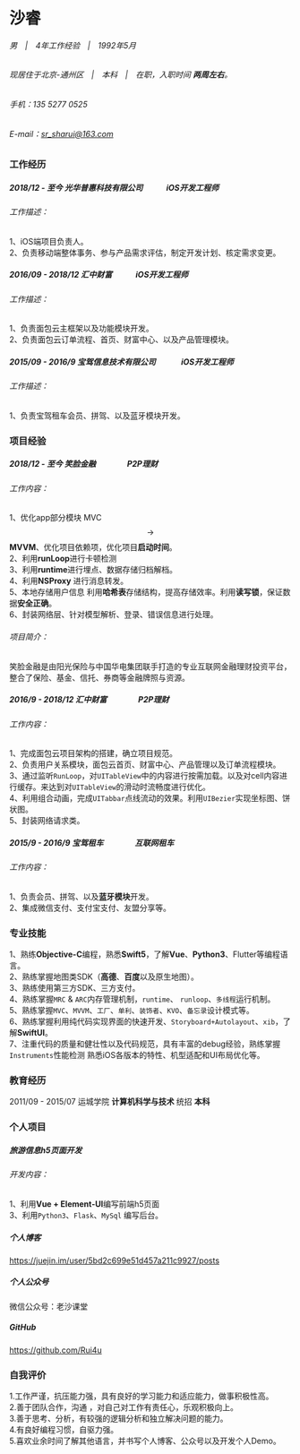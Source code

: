 
# 沙睿
###### 男　|　4年工作经验　|　1992年5月
###### 现居住于北京-通州区　|　本科　|　在职，入职时间  **两周左右**。 
###### 手机：135 5277 0525
###### E-mail：sr_sharui@163.com 

### 工作经历  
##### 2018/12 - 至今 	光华普惠科技有限公司　　　iOS开发工程师
###### 工作描述：
1、iOS端项目负责人。  
2、负责移动端整体事务、参与产品需求评估，制定开发计划、核定需求变更。    

##### 2016/09 - 2018/12	汇中财富　　　iOS开发工程师 
###### 工作描述：  
1、负责面包云主框架以及功能模块开发。  
2、负责面包云订单流程、首页、财富中心、以及产品管理模块。  

##### 2015/09 - 2016/9	宝驾信息技术有限公司  　　　iOS开发工程师
###### 工作描述：  
1、负责宝驾租车会员、拼驾、以及蓝牙模块开发。  

### 项目经验  
##### 2018/12 - 至今  	笑脸金融　　　　P2P理财
###### 	工作内容：

1、优化app部分模块 MVC$$\rightarrow$$**MVVM**、优化项目依赖项，优化项目**启动时间**。  
2、利用**runLoop**进行卡顿检测  
3、利用**runtime**进行埋点、数据存储归档解档。  
4、利用**NSProxy** 进行消息转发。  
5、本地存储用户信息 利用**哈希表**存储结构，提高存储效率。利用**读写锁**，保证数据**安全正确**。  
6、封装网络层、针对模型解析、登录、错误信息进行处理。  

###### 项目简介：
笑脸金融是由阳光保险与中国华电集团联手打造的专业互联网金融理财投资平台，整合了保险、基金、信托、券商等金融牌照与资源。  



##### 2016/9 - 2018/12  	汇中财富　　　　P2P理财
###### 	工作内容：
1、完成面包云项目架构的搭建，确立项目规范。  
2、负责用户关系模块，面包云首页、财富中心、产品管理以及订单流程模块。  
3、通过监听`RunLoop`，对`UITableView`中的内容进行按需加载。以及对cell内容进行缓存。来达到对`UITableView`的滑动时流畅度进行优化。  
4、利用组合动画，完成`UITabbar`点线流动的效果。利用`UIBezier`实现坐标图、饼状图。  
5、封装网络请求类。   

##### 2015/9 - 2016/9  	宝驾租车　　　　互联网租车
###### 	工作内容：
1、负责会员、拼驾、以及**蓝牙模块**开发。  
2、集成微信支付、支付宝支付、友盟分享等。  

### 专业技能
1、熟练**Objective-C**编程，熟悉**Swift5**，了解**Vue**、**Python3**、Flutter等编程语言。  
2、熟练掌握地图类SDK（**高德**、**百度**以及原生地图）。  
3、熟练使用第三方SDK、三方支付。  
4、熟练掌握`MRC` & `ARC`内存管理机制，`runtime`、 `runloop`、`多线程`运行机制。  
5、熟练掌握`MVC`、`MVVM`、`工厂`、`单利`、`装饰者`、`KVO`、`备忘录`设计模式等。  
6、熟练掌握利用纯代码实现界面的快速开发、`Storyboard+Autolayout`、`xib`，了解**SwiftUI**。    
7、注重代码的质量和健壮性以及代码规范，具有丰富的debug经验，熟练掌握`Instruments`性能检测 熟悉iOS各版本的特性、机型适配和UI布局优化等。  

### 教育经历
2011/09 - 2015/07	运城学院	**计算机科学与技术**	统招	**本科** 


### 个人项目
##### 旅游信息h5页面开发
###### 	开发内容：
1、利用**Vue +  Element-UI**编写前端h5页面  
3、利用`Python3`、`Flask`、`MySql` 编写后台。

##### 个人博客
https://juejin.im/user/5bd2c699e51d457a211c9927/posts  
##### 个人公众号
微信公众号：老沙课堂  
##### GitHub
https://github.com/Rui4u  

### 自我评价

1.工作严谨，抗压能力强，具有良好的学习能力和适应能力，做事积极性高。  
2.善于团队合作，沟通 ，对自己对工作有责任心，乐观积极向上。  
3.善于思考、分析，有较强的逻辑分析和独立解决问题的能力。  
4.有良好编程习惯，自驱力强。  
5.喜欢业余时间了解其他语言，并书写个人博客、公众号以及开发个人Demo。  



